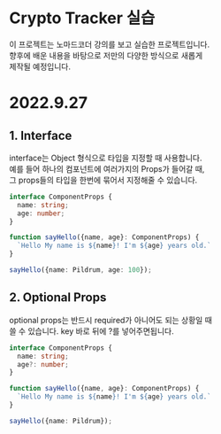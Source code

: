 # Crypto Tracker 실습

이 프로젝트는 노마드코더 강의를 보고 실습한 프로젝트입니다.  
향후에 배운 내용을 바탕으로 저만의 다양한 방식으로 새롭게  
제작될 예정입니다.

# 2022.9.27

## 1. Interface

interface는 Object 형식으로 타입을 지정할 때 사용합니다.  
 예를 들어 하나의 컴포넌트에 여러가지의 Props가 들어갈 때,  
 그 props들의 타입을 한번에 묶어서 지정해줄 수 있습니다.

```typescript
interface ComponentProps {
  name: string;
  age: number;
}

function sayHello({name, age}: ComponentProps) {
  `Hello My name is ${name}! I'm ${age} years old.`
}

sayHello({name: Pildrum, age: 100});
```

## 2. Optional Props

optional props는 반드시 required가 아니어도 되는 상황일 때  
 쓸 수 있습니다. key 바로 뒤에 ?를 넣어주면됩니다.

```typescript
interface ComponentProps {
  name: string;
  age?: number;
}

function sayHello({name, age}: ComponentProps) {
  `Hello My name is ${name}! I'm ${age} years old.`
}

sayHello({name: Pildrum});
```
